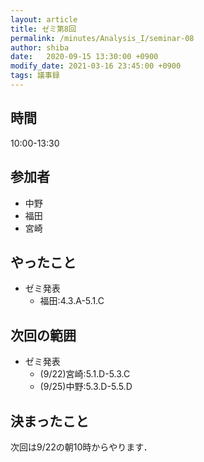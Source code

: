 ```yaml
---
layout: article
title: ゼミ第8回
permalink: /minutes/Analysis_I/seminar-08
author: shiba
date:   2020-09-15 13:30:00 +0900
modify_date: 2021-03-16 23:45:00 +0900
tags: 議事録
---
```


## 時間

10:00-13:30

## 参加者

- 中野
- 福田
- 宮崎

## やったこと

- ゼミ発表
  - 福田:4.3.A-5.1.C

## 次回の範囲

- ゼミ発表
  - (9/22)宮崎:5.1.D-5.3.C
  - (9/25)中野:5.3.D-5.5.D

## 決まったこと

次回は9/22の朝10時からやります．
